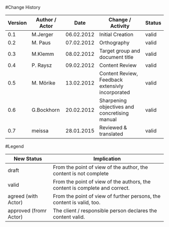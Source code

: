 #Change History
	
|Version	|Author / Actor		|Date		|Change /  Activity							|Status	|
| --------- | ----------------- | --------- | ----------------------------------------- | ----- |
|0.1		|M.Jerger			|06.02.2012	|Initial Creation							|valid	|
|0.2		|M. Paus			|07.02.2012	|Orthography								|valid	|
|0.3		|M.Klemm			|08.02.2012	|Target group and document title 			|valid	|
|0.4		|P. Raysz			|09.02.2012	|Content Review 							|valid	|
|0.5		|M. Mörike			|13.02.2012	|Content Review, Feedback extensivly incorporated|valid	|
|0.6		|G.Bockhorn			|20.02.2012	|Sharpening objectives and concretising manual|valid	|
|0.7		|meissa				|28.01.2015	|Reviewed & translated						|valid	|

#Legend

|New Status				|Implication															|
| ---------------------	| --------------------------------------------------------------------- |
|draft					|From the point of view of the author, the content is not complete|
|valid					|From the point of view of the authors, the content is complete and correct.|
|agreed (with Actor)	|From the point of view of further persons, the content is valid, too.|
|approved (fromr Actor)	|The client / responsible person declares the content valid.|


